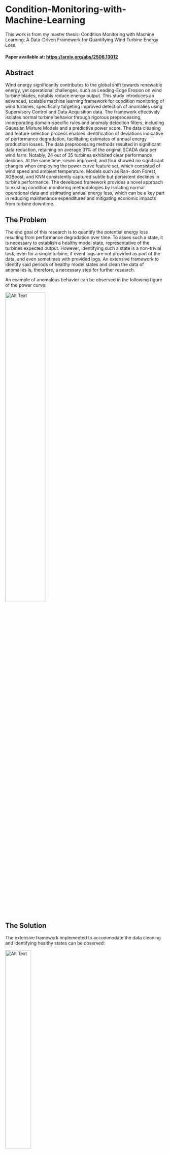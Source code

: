 # Condition-Monitoring-with-Machine-Learning
This work is from my master thesis: Condition Monitoring with Machine Learning: A Data-Driven Framework for Quantifying Wind Turbine Energy Loss.

#### Paper available at: https://arxiv.org/abs/2506.13012

## Abstract
Wind energy significantly contributes to the global
shift towards renewable energy, yet operational challenges, such
as Leading-Edge Erosion on wind turbine blades, notably reduce
energy output. This study introduces an advanced, scalable
machine learning framework for condition monitoring of wind
turbines, specifically targeting improved detection of anomalies
using Supervisory Control and Data Acquisition data. The
framework effectively isolates normal turbine behavior through
rigorous preprocessing, incorporating domain-specific rules and
anomaly detection filters, including Gaussian Mixture Models
and a predictive power score. The data cleaning and feature
selection process enables identification of deviations indicative of
performance degradation, facilitating estimates of annual energy
production losses. The data preprocessing methods resulted in
significant data reduction, retaining on average 31% of the
original SCADA data per wind farm. Notably, 24 out of 35
turbines exhibited clear performance declines. At the same
time, seven improved, and four showed no significant changes
when employing the power curve feature set, which consisted
of wind speed and ambient temperature. Models such as Ran-
dom Forest, XGBoost, and KNN consistently captured subtle
but persistent declines in turbine performance. The developed
framework provides a novel approach to existing condition
monitoring methodologies by isolating normal operational data
and estimating annual energy loss, which can be a key part
in reducing maintenance expenditures and mitigating economic
impacts from turbine downtime.


## The Problem
The end goal of this research is to quantify the potential energy loss resulting from performance degradation over time. To asses such a state, it is necessary to establish a healthy model state, representative of the turbines expected output. However, identifying such a state is a non-trivial task, even for a single turbine, if event logs are not provided as part of the data, and even sometimes with provided logs. An extensive framework to identify said periods of healthy model states and clean the data of anomalies is, therefore, a necessary step for further research.

An example of anomalous behavior can be observed in the following figure of the power curve:

<img src="https://github.com/user-attachments/assets/d020115d-30d1-4b4c-9801-eed91c333142" alt="Alt Text" style="width:50%; height:auto;">

## The Solution

The extensive framework implemented to accommodate the data cleaning and identifying healthy states can be observed:

<img src="https://github.com/user-attachments/assets/77e91d91-e595-4559-b885-c20199d709bd" alt="Alt Text" style="width:40%; height:auto;">

The Predictive Power Score (PPS) is implemented to work in a temporal setting and utilized as a direct measure of the predictive quality of the data on the power before and after NB-filters. The PPS gives a direct insight into the effectiveness of the filtering applied to the data and allows for the selection of healthy model states. Such an example can be observed on:
<img src="https://github.com/user-attachments/assets/fb70ffbf-7b5a-4ddf-b0ac-5ad9469a919b" alt="Alt Text" style="width:50%; height:auto;">

where the PPS is not only improved across the operating history of the turbine, but further history can potentially be utilized in the following quantification of energy loss assessment.

Finally, when the desired turbines and periods have been identified, it is possible to measure the deviation from the expected production:

### Experiment 1 Drift Results: WT 4 (with MAPE for the reference year)

| **Δ**  | **Model** | **MAPE r** | **2020** | **2021** | **2022** | **2023** |
|--------|-----------|------------|----------|----------|----------|----------|
| **All** | RF       | 4.9        | 7.2      | 7.1      | 7.8      | 7.7      |
|        | XGBoost  | 4.8        | 5.9      | 6.1      | 6.2      | 4.9      |
|        | KNN      | 5.1        | 2.8      | 2.8      | 3.0      | 1.4      |
|        | MLP      | 7.0        | 2.9      | 2.9      | 3.0      | 1.9      |
| **PC**  | RF       | 6.6        | -0.3     | -0.7     | -0.5     | -1.4     |
|        | XGBoost  | 6.7        | -0.1     | -0.7     | -0.4     | -1.5     |
|        | KNN      | 7.5        | -0.1     | -0.8     | -0.3     | -1.4     |
|        | MLP      | 8.4        | 0.2      | -0.9     | 0.1      | -0.5     |


Overall, the entire framework is a success and makes the selection and quantification of energy production loss trivial.

